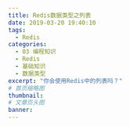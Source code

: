 ```yaml
---
title: Redis数据类型之列表
date: 2019-03-20 19:40:10
tags:
  - Redis
categories:
  - 03 编程知识
  - Redis
  - 基础知识
  - 数据类型
excerpt: "你会使用Redis中的列表吗？"
# 首页缩略图
thumbnail:
# 文章页头图
banner:
---
```

